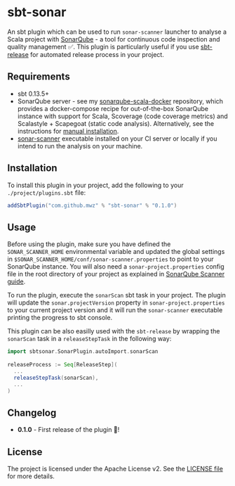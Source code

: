 # sbt-sonar
An sbt plugin which can be used to run `sonar-scanner` launcher to analyse a Scala project with [SonarQube](www.sonarqube.org) - a tool for continuous code inspection and quality management :white_check_mark:.
 This plugin is particularly useful if you use [sbt-release](https://www.github.com/sbt/sbt-release) for automated release process in your project.

## Requirements
 - sbt 0.13.5+
 - SonarQube server - see my [sonarqube-scala-docker](https://github.com/mwz/sonarqube-scala-docker) repository, which provides a docker-compose recipe for out-of-the-box SonarQube instance with support for Scala, Scoverage (code coverage metrics) and Scalastyle + Scapegoat (static code analysis). Alternatively, see the instructions for [manual installation](http://docs.sonarqube.org/display/SONAR/Get+Started+in+Two+Minutes).
 - [sonar-scanner](http://docs.sonarqube.org/display/SCAN/Analyzing+with+SonarQube+Scanner) executable installed on your CI server or locally if you intend to run the analysis on your machine.

## Installation
To install this plugin in your project, add the following to your `./project/plugins.sbt` file:

```scala
addSbtPlugin("com.github.mwz" % "sbt-sonar" % "0.1.0")
```

## Usage
Before using the plugin, make sure you have defined the `SONAR_SCANNER_HOME` environmental variable and updated the global settings in `$SONAR_SCANNER_HOME/conf/sonar-scanner.properties` to point to your SonarQube instance. You will also need a `sonar-project.properties` config file in the root directory of your project as explained in [SonarQube Scanner guide](http://docs.sonarqube.org/display/SCAN/Analyzing+with+SonarQube+Scanner).

To run the plugin, execute the `sonarScan` sbt task in your project. The plugin will update the `sonar.projectVersion` property in `sonar-project.properties` to your current project version and it will run the `sonar-scanner` executable printing the progress to sbt console.

This plugin can be also easilly used with the `sbt-release` by wrapping the `sonarScan` task in a `releaseStepTask` in the following way:

```scala
import sbtsonar.SonarPlugin.autoImport.sonarScan
 
releaseProcess := Seq[ReleaseStep](
  ...
  releaseStepTask(sonarScan),
  ...
)
```

## Changelog
 * **0.1.0** - First release of the plugin :tada:!

## License
The project is licensed under the Apache License v2. See the [LICENSE file](LICENSE) for more details.

